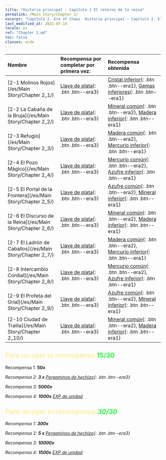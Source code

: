 ```yaml
---
title: "Historia principal - Capítulo 2 El retorno de la reina"
permalink: /Main Story/Chapter 2/
excerpt: "Capítulo 2. Era of Chaos  Historia principal - Capítulo 2. El retorno de la reina"
last_modified_at: 2021-07-14
locale: es
ref: "Chapter 2.md"
toc: false
classes: wide
---
```


  | Nombre |  Recompensa por completar por primera vez: | Recompensa obtenida |
  |:------------|:------------|:------------| 
  | [2-1 Molinos Rojos](/es/Main Story/Chapter 2_1/) | [Llave de plata](/ItemsES/con_693/){: .btn .btn--era3} | [Cristal inferior](/ItemsES/mat_5/){: .btn .btn--era1}, [Gemas inferiores](/ItemsES/mat_4/){: .btn .btn--era1} |
  | [2-2 La Cabaña de la Bruja](/es/Main Story/Chapter 2_2/) | [Llave de plata](/ItemsES/con_693/){: .btn .btn--era3} | [Mineral común](/ItemsES/mat_6/){: .btn .btn--era2}, [Madera inferior](/ItemsES/mat_1/){: .btn .btn--era1} |
  | [2-3 Refugio](/es/Main Story/Chapter 2_3/) | [Llave de plata](/ItemsES/con_693/){: .btn .btn--era3} | [Madera común](/ItemsES/mat_7/){: .btn .btn--era2}, [Mercurio inferior](/ItemsES/mat_2/){: .btn .btn--era1} |
  | [2-4 El Pozo Mágico](/es/Main Story/Chapter 2_4/) | [Llave de plata](/ItemsES/con_693/){: .btn .btn--era3} | [Mercurio común](/ItemsES/mat_8/){: .btn .btn--era2}, [Azufre inferior](/ItemsES/mat_3/){: .btn .btn--era1} |
  | [2-5 El Portal de la Frontera](/es/Main Story/Chapter 2_5/) | [Llave de plata](/ItemsES/con_693/){: .btn .btn--era3} | [Azufre común](/ItemsES/mat_9/){: .btn .btn--era2}, [Mineral inferior](/ItemsES/mat_1/){: .btn .btn--era1} |
  | [2-6 El Discurso de la Reina](/es/Main Story/Chapter 2_6/) | [Llave de plata](/ItemsES/con_693/){: .btn .btn--era3} | [Mineral común](/ItemsES/mat_6/){: .btn .btn--era2}, [Madera inferior](/ItemsES/mat_1/){: .btn .btn--era1} |
  | [2-7 El Ladrón de Caballos](/es/Main Story/Chapter 2_7/) | [Llave de plata](/ItemsES/con_693/){: .btn .btn--era3} | [Madera común](/ItemsES/mat_7/){: .btn .btn--era2}, [Mercurio inferior](/ItemsES/mat_2/){: .btn .btn--era1} |
  | [2-8 Intercambio Cordial](/es/Main Story/Chapter 2_8/) | [Llave de plata](/ItemsES/con_693/){: .btn .btn--era3} | [Mercurio común](/ItemsES/mat_8/){: .btn .btn--era2}, [Azufre inferior](/ItemsES/mat_3/){: .btn .btn--era1} |
  | [2-9 El Profeta del Grial](/es/Main Story/Chapter 2_9/) | [Llave de plata](/ItemsES/con_693/){: .btn .btn--era3} | [Azufre común](/ItemsES/mat_9/){: .btn .btn--era2}, [Mineral inferior](/ItemsES/mat_1/){: .btn .btn--era1} |
  | [2-10 Ciudad de Trailia](/es/Main Story/Chapter 2_10/) | [Llave de plata](/ItemsES/con_693/){: .btn .btn--era3} | [Mineral común](/ItemsES/mat_6/){: .btn .btn--era2}, [Madera inferior](/ItemsES/mat_1/){: .btn .btn--era1} |


## <span style="color: #ffeea0">Para recoger tu recompensa:</span><span style="color: #27f73a">15/30</span>

 Recompensa 1:  **50x** <i class="fas fa-gem"/>

 Recompensa 2: **3 x** [Pergaminos de hechizo](/ItemsES/con_694/){: .btn .btn--era3}

 Recompensa 3:  **5000x** <i class="fas fa-coins"/>

 Recompensa 4:  **1000x** [EXP de unidad](/ItemsES/con_902/)



## <span style="color: #ffeea0">Para recoger tu recompensa:</span><span style="color: #27f73a">30/30</span>

 Recompensa 1:  **300x** <i class="fas fa-gem"/>

 Recompensa 2: **5 x** [Pergaminos de hechizo](/ItemsES/con_694/){: .btn .btn--era3}

 Recompensa 3:  **10000x** <i class="fas fa-coins"/>

 Recompensa 4:  **1500x** [EXP de unidad](/ItemsES/con_902/)

